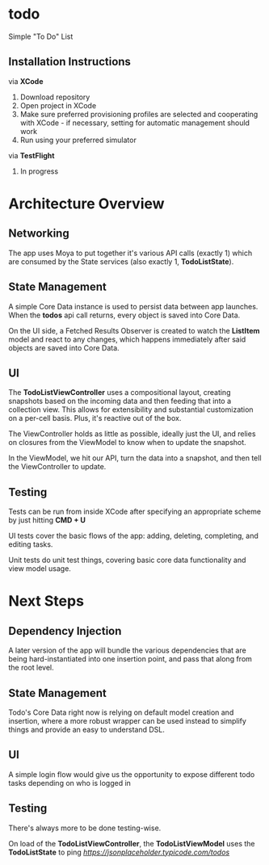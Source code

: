 # todo
Simple "To Do" List

## Installation Instructions
via **XCode**
1. Download repository
2. Open project in XCode
3. Make sure preferred provisioning profiles are selected and cooperating with XCode - if necessary, setting for automatic management should work
4. Run using your preferred simulator

via **TestFlight**
1. In progress

# Architecture Overview
## Networking
The app uses Moya to put together it's various API calls (exactly 1) which are consumed by the State services (also exactly 1, **TodoListState**).

## State Management
A simple Core Data instance is used to persist data between app launches.  When the **todos** api call returns, every object is saved into Core Data.

On the UI side, a Fetched Results Observer is created to watch the **ListItem** model and react to any changes, which happens immediately after said objects are saved into Core Data.

## UI
The **TodoListViewController** uses a compositional layout, creating snapshots based on the incoming data and then feeding that into a collection view.  This allows for extensibility
and substantial customization on a per-cell basis.  Plus, it's reactive out of the box.

The ViewController holds as little as possible, ideally just the UI, and relies on closures from the ViewModel to know when to update the snapshot.

In the ViewModel, we hit our API, turn the data into a snapshot, and then tell the ViewController to update.

## Testing
Tests can be run from inside XCode after specifying an appropriate scheme by just hitting **CMD + U**

UI tests cover the basic flows of the app: adding, deleting, completing, and editing tasks.

Unit tests do unit test things, covering basic core data functionality and view model usage.

# Next Steps
## Dependency Injection
A later version of the app will bundle the various dependencies that are being hard-instantiated into one insertion point, and pass that along from the root level.

## State Management
Todo's Core Data right now is relying on default model creation and insertion, where a more robust wrapper can be used instead to simplify things and provide an 
easy to understand DSL.

## UI
A simple login flow would give us the opportunity to expose different todo tasks depending on who is logged in

## Testing
There's always more to be done testing-wise.






On load of the **TodoListViewController**, the **TodoListViewModel** uses the **TodoListState** to ping *https://jsonplaceholder.typicode.com/todos*